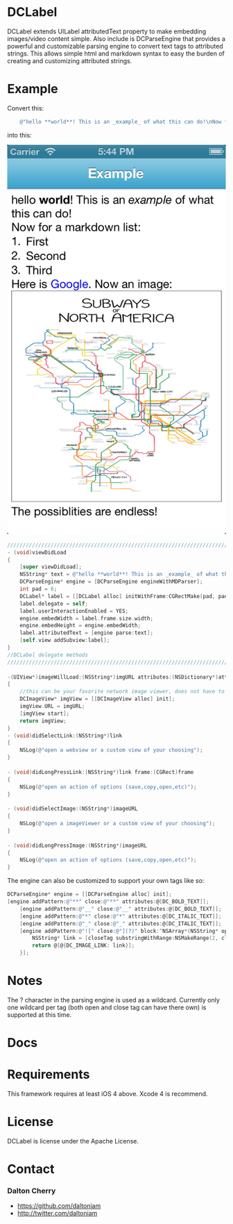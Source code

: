 # DCLabel #

DCLabel extends UILabel attributedText property to make embedding images/video content simple. Also include is DCParseEngine that provides a powerful and customizable parsing engine to convert text tags to attributed strings. This allows simple html and markdown syntax to easy the burden of creating and customizing attributed strings.

# Example #

Convert this:
```objective-c
	@"hello **world**! This is an _example_ of what this can do!\nNow for a markdown list:\n 1. First\n 1. Second\n 1. Third\nHere is [Google](http://www.google.com/). Now an image:\n![](http://imgs.xkcd.com/comics/subways.png)\nThe possiblities are endless!"
```


into this:

![](https://github.com/daltoniam/DCLabel/raw/screenshot/img/screenshot.png)

```objective-c
/////////////////////////////////////////////////////////////////////////////////////////////////////////////////////
- (void)viewDidLoad
{
    [super viewDidLoad];
    NSString* text = @"hello **world**! This is an _example_ of what this can do!\nNow for a markdown list:\n 1. First\n 1. Second\n 1. Third\nHere is [Google](http://www.google.com/). Now an image:\n![](http://imgs.xkcd.com/comics/subways.png)\nThe possiblities are endless!";
    DCParseEngine* engine = [DCParseEngine engineWithMDParser];
    int pad = 6;
    DCLabel* label = [[DCLabel alloc] initWithFrame:CGRectMake(pad, pad, self.view.frame.size.width-(pad*2), self.view.frame.size.height-(pad*2))];
    label.delegate = self;
    label.userInteractionEnabled = YES;
    engine.embedWidth = label.frame.size.width;
    engine.embedHeight = engine.embedWidth;
    label.attributedText = [engine parse:text];
    [self.view addSubview:label];
}
//DCLabel delegate methods
///////////////////////////////////////////////////////////////////////////////////////////////////////////////////////

-(UIView*)imageWillLoad:(NSString*)imgURL attributes:(NSDictionary*)attributes
{
	//this can be your favorite network image viewer, does not have to be DCImageView 
    DCImageView* imgView = [[DCImageView alloc] init];
    imgView.URL = imgURL;
    [imgView start];
    return imgView;
}
- (void)didSelectLink:(NSString*)link
{
    NSLog(@"open a webview or a custom view of your choosing");
}

- (void)didLongPressLink:(NSString*)link frame:(CGRect)frame
{
    NSLog(@"open an action of options (save,copy,open,etc)");
}

- (void)didSelectImage:(NSString*)imageURL
{
    NSLog(@"open a imageViewer or a custom view of your choosing");
}

- (void)didLongPressImage:(NSString*)imageURL
{
    NSLog(@"open an action of options (save,copy,open,etc)");
}
```

The engine can also be customized to support your own tags like so:
```objective-c
DCParseEngine* engine = [[DCParseEngine alloc] init];
[engine addPattern:@"**" close:@"**" attributes:@[DC_BOLD_TEXT]];
    [engine addPattern:@"__" close:@"__" attributes:@[DC_BOLD_TEXT]];
    [engine addPattern:@"*" close:@"*" attributes:@[DC_ITALIC_TEXT]];
    [engine addPattern:@"_" close:@"_" attributes:@[DC_ITALIC_TEXT]];
    [engine addPattern:@"![" close:@"](?)" block:^NSArray*(NSString* openTag,NSString* closeTag,NSString* text){
        NSString* link = [closeTag substringWithRange:NSMakeRange(2, closeTag.length-3)];
        return @[@{DC_IMAGE_LINK: link}];
    }];
```
	
# Notes #

The ? character in the parsing engine is used as a wildcard. Currently only one wildcard per tag (both open and close tag can have there own) is supported at this time.

# Docs #



# Requirements #

This framework requires at least iOS 4 above. Xcode 4 is recommend.

# License #

DCLabel is license under the Apache License.

# Contact #

### Dalton Cherry ###
* https://github.com/daltoniam
* http://twitter.com/daltoniam